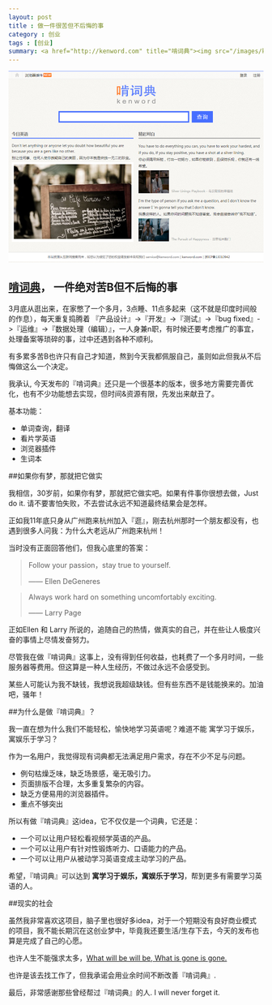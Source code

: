 ```yaml
---
layout: post
title : 做一件很苦但不后悔的事 
category : 创业
tags : [创业]
summary: <a href="http://kenword.com" title="啃词典"><img src="/images/kenword_index.png" alt="啃词典"></a><h3> <a href="http://kenword.com" title="啃词典">啃词典</a> —— 一件绝对苦B但不后悔的事</h3><p>3月底从逛出来，在家憋了一个多月，3点睡、11点多起来（这不就是印度时间般的作息），每天重复捣腾着 『产品设计』->『开发』->『测试』->『bug fixed』->『运维』->『数据处理（编辑）』，一人身兼n职，有时候还要考虑推广的事宜，处理备案等琐碎的事，过中还遇到各种不顺利。</p><p>有多累多苦B也许只有自己才知道，熬到今天我都佩服自己，虽则如此但我从不后悔做这么一个决定。</p>
---
```

<a href="http://kenword.com" title="啃词典"><img src="/images/kenword_index.png" alt="啃词典"></a>

<h2> <a href="http://kenword.com" title="啃词典">啃词典</a>， 一件绝对苦B但不后悔的事</h2>

<p>3月底从逛出来，在家憋了一个多月，3点睡、11点多起来（这不就是印度时间般的作息），每天重复捣腾着 『产品设计』->『开发』->『测试』->『bug fixed』->『运维』->『数据处理（编辑）』，一人身兼n职，有时候还要考虑推广的事宜，处理备案等琐碎的事，过中还遇到各种不顺利。</p>
<p>有多累多苦B也许只有自己才知道，熬到今天我都佩服自己，虽则如此但我从不后悔做这么一个决定。</p>

我承认, 今天发布的『啃词典』还只是一个很基本的版本，很多地方需要完善优化，也有不少功能想去实现，但时间&资源有限，先发出来献丑了。

基本功能：

- 单词查询，翻译
- 看片学英语
- 浏览器插件
- 生词本


##如果你有梦，那就把它做实

我相信，30岁前，如果你有梦，那就把它做实吧。如果有件事你很想去做，Just do it. 请不要害怕失败，不去尝试永远不知道最终结果会是怎样。

正如我11年底只身从广州跑来杭州加入『逛』，刚去杭州那时一个朋友都没有，也遇到很多人问我：为什么大老远从广州跑来杭州！

当时没有正面回答他们，但我心底里的答案：
<blockquote><p>Follow your passion，stay true to yourself.</p>
<p>—— Ellen DeGeneres</p></blockquote>
<blockquote><p>Always work hard on something uncomfortably exciting.</p>
<p>—— Larry Page</p></blockquote>

正如Ellen 和 Larry 所说的，追随自己的热情，做真实的自己，并在些让人极度兴奋的事情上尽情发奋努力。

尽管我在做『啃词典』这事上，没有得到任何收益，也耗费了一个多月时间，一些服务器等费用。但这算是一种人生经历，不做过永远不会感受到。

某些人可能认为我不缺钱，我想说我超级缺钱。但有些东西不是钱能换来的。加油吧，骚年！

##为什么是做『啃词典』？

我一直在想为什么我们不能轻松，愉快地学习英语呢？难道不能 寓学习于娱乐，寓娱乐于学习？

作为一名用户，我觉得现有词典都无法满足用户需求，存在不少不足与问题。

- 例句枯燥乏味，缺乏场景感，毫无吸引力。
- 页面排版不合理，太多重复繁杂的内容。
- 缺乏方便易用的浏览器插件。
- 重点不够突出

所以有做『啃词典』这idea，它不仅仅是一个词典，它还是：

- 一个可以让用户轻松看视频学英语的产品。
- 一个可以让用户有针对性锻炼听力、口语能力的产品。
- 一个可以让用户从被动学习英语变成主动学习的产品。

希望，『啃词典』可以达到 **寓学习于娱乐，寓娱乐于学习**，帮到更多有需要学习英语的人。


##现实的社会

虽然我非常喜欢这项目，脑子里也很好多idea，对于一个短期没有良好商业模式的项目，我不能长期沉在这创业梦中，毕竟我还要生活/生存下去，今天的发布也算是完成了自己的心愿。

也许人生不能强求太多，<a href="http://kenword.com/w/what_will_be_will_be,_what_is_gone_is_gone">What will be will be, What is gone is gone.</a>

也许是该去找工作了，但我承诺会用业余时间不断改善『啃词典』.

最后，非常感谢那些曾经帮过『啃词典』的人. I will never forget it.
